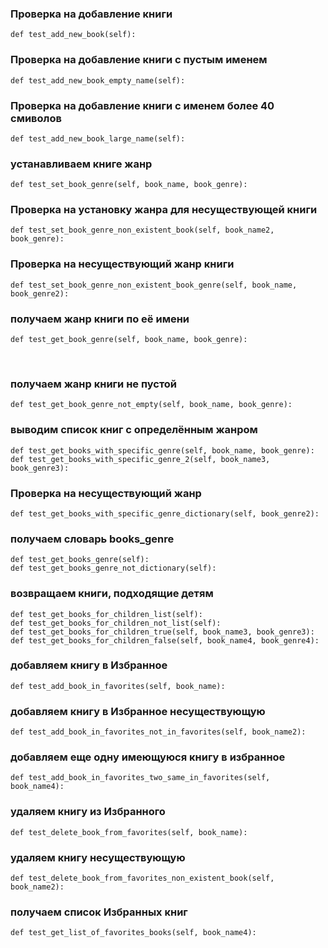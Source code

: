 ### Проверка на добавление книги
```
def test_add_new_book(self):
```

### Проверка на добавление книги с пустым именем
```
def test_add_new_book_empty_name(self):
```

### Проверка на добавление книги с именем более 40 смиволов
```
def test_add_new_book_large_name(self):
```

### устанавливаем книге жанр
```
def test_set_book_genre(self, book_name, book_genre):
```

### Проверка на установку жанра для несуществующей книги
```
def test_set_book_genre_non_existent_book(self, book_name2, book_genre):
```

### Проверка на несуществующий жанр книги
```
def test_set_book_genre_non_existent_book_genre(self, book_name, book_genre2):
```

### получаем жанр книги по её имени
```
def test_get_book_genre(self, book_name, book_genre):
```
    
### получаем жанр книги не пустой
```
def test_get_book_genre_not_empty(self, book_name, book_genre):
```

### выводим список книг с определённым жанром
```
def test_get_books_with_specific_genre(self, book_name, book_genre):
def test_get_books_with_specific_genre_2(self, book_name3, book_genre3):
```

### Проверка на несуществующий жанр
```
def test_get_books_with_specific_genre_dictionary(self, book_genre2):
```

### получаем словарь books_genre
```
def test_get_books_genre(self):
def test_get_books_genre_not_dictionary(self):
```

### возвращаем книги, подходящие детям
```
def test_get_books_for_children_list(self):
def test_get_books_for_children_not_list(self):
def test_get_books_for_children_true(self, book_name3, book_genre3):
def test_get_books_for_children_false(self, book_name4, book_genre4):
```

### добавляем книгу в Избранное
```
def test_add_book_in_favorites(self, book_name):
```

### добавляем книгу в Избранное несуществующую
```
def test_add_book_in_favorites_not_in_favorites(self, book_name2):
```

### добавляем еще одну имеющуюся книгу в избранное
```
def test_add_book_in_favorites_two_same_in_favorites(self, book_name4):
```

### удаляем книгу из Избранного
```
def test_delete_book_from_favorites(self, book_name):
```

### удаляем книгу несуществующую
```
def test_delete_book_from_favorites_non_existent_book(self, book_name2):
```

### получаем список Избранных книг
```
def test_get_list_of_favorites_books(self, book_name4):
```